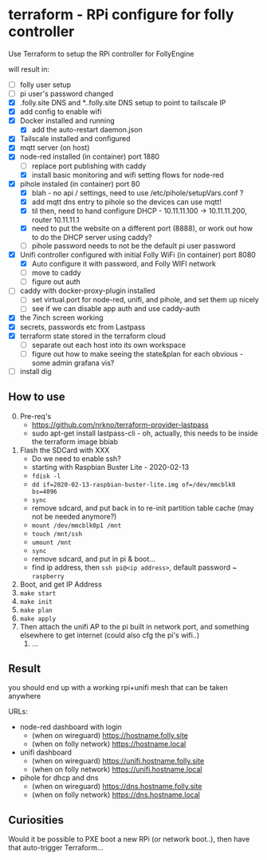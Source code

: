 # terraform - RPi configure for folly controller

Use Terraform to setup the RPi controller for FollyEngine

will result in:
* [ ] folly user setup
* [ ] pi user's password changed
* [x] <hostname>.folly.site DNS and *.<hostname>.folly.site DNS setup to point to tailscale IP
* [x] add config to enable wifi
* [x] Docker installed and running
  * [x] add the auto-restart daemon.json
* [x] Tailscale installed and configured
* [x] mqtt server (on host)
* [x] node-red installed (in container) port 1880
  * [ ] replace port publishing with caddy
  * [x] install basic monitoring and wifi setting flows for node-red
* [x] pihole instaled (in container) port 80
  * [x] blah - no api / settings, need to use /etc/pihole/setupVars.conf ?
  * [x] add mqtt dns entry to pihole so the devices can use mqtt!
  * [x] til then, need to hand configure DHCP - 10.11.11.100 -> 10.11.11.200, router 10.11.11.1
  * [x] need to put the website on a different port (8888), or work out how to do the DHCP server using caddy?
  * [ ] pihole password needs to not be the default pi user password
* [x] Unifi controller configured with initial Folly WiFi (in container) port 8080
  * [x] Auto configure it with password, and Folly WIFI network
  * [ ] move to caddy
  * [ ] figure out auth
* [ ] caddy with docker-proxy-plugin installed
  * [ ] set virtual.port for node-red, unifi, and pihole, and set them up nicely
  * [ ] see if we can disable app auth and use caddy-auth
* [x] the 7inch screen working
* [x] secrets, passwords etc from Lastpass
* [x] terraform state stored in the terraform cloud
  * [ ] separate out each host into its own workspace
  * [ ] figure out how to make seeing the state&plan for each obvious - some admin grafana vis?
* [ ] install dig

## How to use

0. Pre-req's
   * https://github.com/nrkno/terraform-provider-lastpass
   * sudo apt-get install lastpass-cli - oh, actually, this needs to be inside the terraform image bbiab
1. Flash the SDCard with XXX
   * Do we need to enable ssh?
   * starting with Raspbian Buster Lite - 2020-02-13
   * `fdisk -l`
   * `dd if=2020-02-13-raspbian-buster-lite.img of=/dev/mmcblk0 bs=4096`
   * `sync`
   * remove sdcard, and put back in to re-init partition table cache (may not be needed anymore?)
   * `mount /dev/mmcblk0p1 /mnt`
   * `touch /mnt/ssh`
   * `umount /mnt`
   * `sync`
   * remove sdcard, and put in pi & boot...
   * find ip address, then `ssh pi@<ip address>`, default password ~ `raspberry`
2. Boot, and get IP Address
3. `make start`
4. `make init`
5. `make plan`
6. `make apply`
7. Then attach the unifi AP to the pi built in network port, and something elsewhere to get internet (could also cfg the pi's wifi..)
   1. ...

## Result

you should end up with a working rpi+unifi mesh that can be taken anywhere

URLs:

* node-red dashboard with login
  * (when on wireguard) https://hostname.folly.site
  * (when on folly network) https://hostname.local
* unifi dashboard
  * (when on wireguard) https://unifi.hostname.folly.site
  * (when on folly network) https://unifi.hostname.local
* pihole for dhcp and dns
  * (when on wireguard) https://dns.hostname.folly.site
  * (when on folly network) https://dns.hostname.local


## Curiosities

Would it be possible to PXE boot a new RPi (or network boot..), then have that auto-trigger Terraform...
